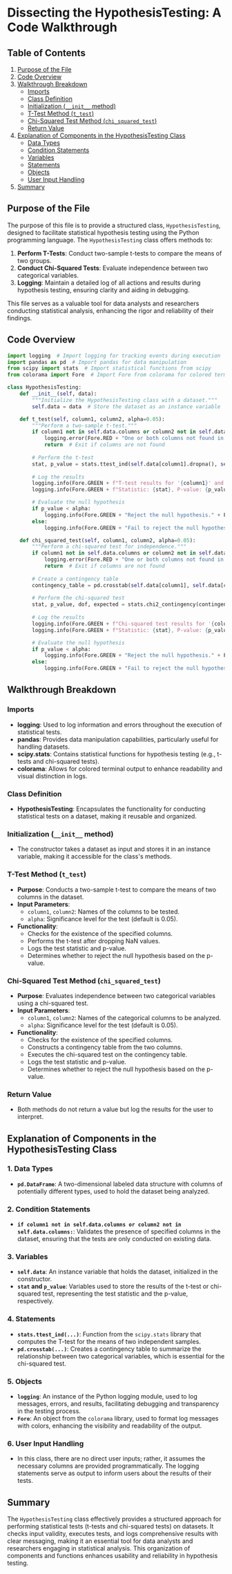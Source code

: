 # Dissecting the HypothesisTesting: A Code Walkthrough

## Table of Contents
1. [Purpose of the File](#purpose-of-the-file)
2. [Code Overview](#code-overview)
3. [Walkthrough Breakdown](#walkthrough-breakdown)
   - [Imports](#imports)
   - [Class Definition](#class-definition)
   - [Initialization (`__init__` method)](#initialization-__init__-method)
   - [T-Test Method (`t_test`)](#t-test-method-ttest)
   - [Chi-Squared Test Method (`chi_squared_test`)](#chi-squared-test-method-chi_squared_test)
   - [Return Value](#return-value)
4. [Explanation of Components in the HypothesisTesting Class](#explanation-of-components-in-the-hypothesistesting-class)
   - [Data Types](#1-data-types)
   - [Condition Statements](#2-condition-statements)
   - [Variables](#3-variables)
   - [Statements](#4-statements)
   - [Objects](#5-objects)
   - [User Input Handling](#6-user-input-handling)
5. [Summary](#summary)

## Purpose of the File

The purpose of this file is to provide a structured class, `HypothesisTesting`, designed to facilitate statistical hypothesis testing using the Python programming language. The `HypothesisTesting` class offers methods to:

1. **Perform T-Tests**: Conduct two-sample t-tests to compare the means of two groups.
2. **Conduct Chi-Squared Tests**: Evaluate independence between two categorical variables.
3. **Logging**: Maintain a detailed log of all actions and results during hypothesis testing, ensuring clarity and aiding in debugging.

This file serves as a valuable tool for data analysts and researchers conducting statistical analysis, enhancing the rigor and reliability of their findings.

## Code Overview

```python
import logging  # Import logging for tracking events during execution
import pandas as pd  # Import pandas for data manipulation
from scipy import stats  # Import statistical functions from scipy
from colorama import Fore  # Import Fore from colorama for colored terminal output

class HypothesisTesting:
    def __init__(self, data):
        """Initialize the HypothesisTesting class with a dataset."""
        self.data = data  # Store the dataset as an instance variable

    def t_test(self, column1, column2, alpha=0.05):
        """Perform a two-sample t-test."""
        if column1 not in self.data.columns or column2 not in self.data.columns:
            logging.error(Fore.RED + "One or both columns not found in the dataset." + Fore.RESET)
            return  # Exit if columns are not found
        
        # Perform the t-test
        stat, p_value = stats.ttest_ind(self.data[column1].dropna(), self.data[column2].dropna())
        
        # Log the results
        logging.info(Fore.GREEN + f"T-test results for '{column1}' and '{column2}':" + Fore.RESET)
        logging.info(Fore.GREEN + f"Statistic: {stat}, P-value: {p_value}" + Fore.RESET)

        # Evaluate the null hypothesis
        if p_value < alpha:
            logging.info(Fore.GREEN + "Reject the null hypothesis." + Fore.RESET)
        else:
            logging.info(Fore.GREEN + "Fail to reject the null hypothesis." + Fore.RESET)

    def chi_squared_test(self, column1, column2, alpha=0.05):
        """Perform a chi-squared test for independence."""
        if column1 not in self.data.columns or column2 not in self.data.columns:
            logging.error(Fore.RED + "One or both columns not found in the dataset." + Fore.RESET)
            return  # Exit if columns are not found
        
        # Create a contingency table
        contingency_table = pd.crosstab(self.data[column1], self.data[column2])
        
        # Perform the chi-squared test
        stat, p_value, dof, expected = stats.chi2_contingency(contingency_table)
        
        # Log the results
        logging.info(Fore.GREEN + f"Chi-squared test results for '{column1}' and '{column2}':" + Fore.RESET)
        logging.info(Fore.GREEN + f"Statistic: {stat}, P-value: {p_value}" + Fore.RESET)

        # Evaluate the null hypothesis
        if p_value < alpha:
            logging.info(Fore.GREEN + "Reject the null hypothesis." + Fore.RESET)
        else:
            logging.info(Fore.GREEN + "Fail to reject the null hypothesis." + Fore.RESET)

```
## Walkthrough Breakdown

### Imports
- **logging**: Used to log information and errors throughout the execution of statistical tests.
- **pandas**: Provides data manipulation capabilities, particularly useful for handling datasets.
- **scipy.stats**: Contains statistical functions for hypothesis testing (e.g., t-tests and chi-squared tests).
- **colorama**: Allows for colored terminal output to enhance readability and visual distinction in logs.

### Class Definition
- **HypothesisTesting**: Encapsulates the functionality for conducting statistical tests on a dataset, making it reusable and organized.

### Initialization (`__init__` method)
- The constructor takes a dataset as input and stores it in an instance variable, making it accessible for the class's methods.

### T-Test Method (`t_test`)
- **Purpose**: Conducts a two-sample t-test to compare the means of two columns in the dataset.
- **Input Parameters**:
  - `column1`, `column2`: Names of the columns to be tested.
  - `alpha`: Significance level for the test (default is 0.05).
- **Functionality**:
  - Checks for the existence of the specified columns.
  - Performs the t-test after dropping NaN values.
  - Logs the test statistic and p-value.
  - Determines whether to reject the null hypothesis based on the p-value.

### Chi-Squared Test Method (`chi_squared_test`)
- **Purpose**: Evaluates independence between two categorical variables using a chi-squared test.
- **Input Parameters**:
  - `column1`, `column2`: Names of the categorical columns to be analyzed.
  - `alpha`: Significance level for the test (default is 0.05).
- **Functionality**:
  - Checks for the existence of the specified columns.
  - Constructs a contingency table from the two columns.
  - Executes the chi-squared test on the contingency table.
  - Logs the test statistic and p-value.
  - Determines whether to reject the null hypothesis based on the p-value.

### Return Value
- Both methods do not return a value but log the results for the user to interpret.

## Explanation of Components in the HypothesisTesting Class

### 1. Data Types
- **`pd.DataFrame`**: A two-dimensional labeled data structure with columns of potentially different types, used to hold the dataset being analyzed.

### 2. Condition Statements
- **`if column1 not in self.data.columns or column2 not in self.data.columns:`**: Validates the presence of specified columns in the dataset, ensuring that the tests are only conducted on existing data.

### 3. Variables
- **`self.data`**: An instance variable that holds the dataset, initialized in the constructor.
- **`stat` and `p_value`**: Variables used to store the results of the t-test or chi-squared test, representing the test statistic and the p-value, respectively.

### 4. Statements
- **`stats.ttest_ind(...)`**: Function from the `scipy.stats` library that computes the T-test for the means of two independent samples.
- **`pd.crosstab(...)`**: Creates a contingency table to summarize the relationship between two categorical variables, which is essential for the chi-squared test.

### 5. Objects
- **`logging`**: An instance of the Python logging module, used to log messages, errors, and results, facilitating debugging and transparency in the testing process.
- **`Fore`**: An object from the `colorama` library, used to format log messages with colors, enhancing the visibility and readability of the output.

### 6. User Input Handling
- In this class, there are no direct user inputs; rather, it assumes the necessary columns are provided programmatically. The logging statements serve as output to inform users about the results of their tests.

## Summary
The `HypothesisTesting` class effectively provides a structured approach for performing statistical tests (t-tests and chi-squared tests) on datasets. It checks input validity, executes tests, and logs comprehensive results with clear messaging, making it an essential tool for data analysts and researchers engaging in statistical analysis. This organization of components and functions enhances usability and reliability in hypothesis testing.



